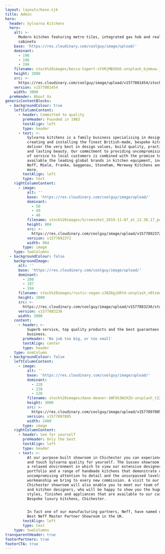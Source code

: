 ```yaml
---
layout: layouts/base.njk
title: Admin
hero:
  header: Sylvarna Kitchens
  hero:
    alt: >-
      Modern kitchen featuring metro tiles, integrated gas hob and real oak
      cabinets
    base: 'https://res.cloudinary.com/coolguy/image/upload/'
    dominant:
      - 196
      - 196
      - 194
    filename: stock%20images/becca-tapert-sY5RjMB1KkE-unsplash_bjmmxw.jpg
    height: 2000
    src: >-
      https://res.cloudinary.com/coolguy/image/upload/v1577881454/stock%20images/becca-tapert-sY5RjMB1KkE-unsplash_bjmmxw.jpg
    version: v1577881454
    width: 3000
  preHeader: About Us
genericContentBlocks:
  - backgroundColour: true
    leftColumnContent:
      - header: Committed to quality
        preHeader: Founded in 1983
        textAlign: left
        type: header
      - text: >-
          Sylvarna kitchens is a family business specialising in designing,
          creating and installing the finest British-made, bespoke kitchens that
          deliver the very best in design values, build quality, practicality
          and lasting beauty. Our commitment to providing uncompromising levels
          of service to local customers is combined with the promise to make
          available the leading global brands in kitchen equipment, including
          Neff, Miele, Franke, Gaggenau, Stoneham, Mereway Kitchens and many
          more.
        textAlign: left
        type: text
    rightColumnContent:
      - image:
          alt: ''
          base: 'https://res.cloudinary.com/coolguy/image/upload/'
          dominant:
            - 58
            - 49
            - 48
          filename: stock%20images/Screenshot_2019-11-07_at_12.38.17_porup4.png
          height: 804
          src: >-
            https://res.cloudinary.com/coolguy/image/upload/v1577892372/stock%20images/Screenshot_2019-11-07_at_12.38.17_porup4.png
          version: v1577892372
          width: 964
        type: image
    type: twoColumns
  - backgroundColour: false
    backgroundImage:
      alt: ''
      base: 'https://res.cloudinary.com/coolguy/image/upload/'
      dominant:
        - 200
        - 197
        - 194
      filename: stock%20images/rustic-vegan-z3QZ6gjGRt4-unsplash_n0tzew.jpg
      height: 2000
      src: >-
        https://res.cloudinary.com/coolguy/image/upload/v1577883236/stock%20images/rustic-vegan-z3QZ6gjGRt4-unsplash_n0tzew.jpg
      version: v1577883236
      width: 3000
    content:
      - header: >-
          Superb service, top quality products and the best guarantees in the
          business.
        preHeader: 'No job too big, or too small'
        textAlign: center
        type: header
    type: oneColumn
  - backgroundColour: false
    leftColumnContent:
      - image:
          alt: ''
          base: 'https://res.cloudinary.com/coolguy/image/upload/'
          dominant:
            - 228
            - 228
            - 226
          filename: stock%20images/dane-deaner-1WFXk3WJXZU-unsplash_t22qma.jpg
          height: 3000
          src: >-
            https://res.cloudinary.com/coolguy/image/upload/v1577897805/stock%20images/dane-deaner-1WFXk3WJXZU-unsplash_t22qma.jpg
          version: v1577897805
          width: 2400
        type: image
    rightColumnContent:
      - header: See for yourself
        preHeader: Only the best
        textAlign: left
        type: header
      - text: >-
          At our purpose-built showroom in Chichester you can experience, see
          and touch Sylvarna quality for yourself. The Sussex showroom provides
          a relaxed environment in which to view our extensive designer kitchen
          portfolio and a range of handmade kitchens that demonstrate our
          uncompromising attention to detail and the unsurpassed levels of
          workmanship we bring to every new commission. A visit to our
          Chichester showroom will also enable you to meet our team of experts
          and kitchen designers, who will be happy to show you the huge range of
          styles, finishes and appliances that are available to our customers.
          Bespoke luxury kitchens, Chichester.


          In fact one of our manufacturing partners, Neff, have named us as the
          Best Neff Master Partner Showroom in the UK.
        textAlign: left
        type: text
    type: twoColumns
transparentHeader: true
footerPartners: true
footerCTA: true
---
```


